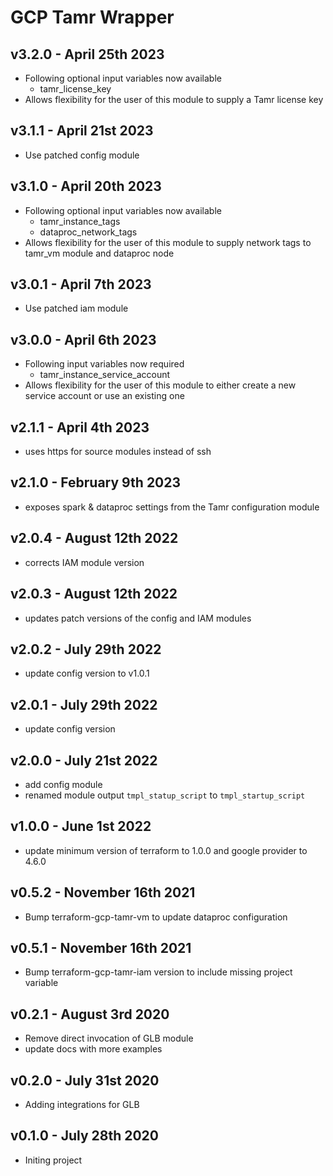 # GCP Tamr Wrapper

## v3.2.0 - April 25th 2023
* Following optional input variables now available
  * tamr_license_key
* Allows flexibility for the user of this module to supply a Tamr license key

## v3.1.1 - April 21st 2023
* Use patched config module

## v3.1.0 - April 20th 2023
* Following optional input variables now available
  * tamr_instance_tags
  * dataproc_network_tags
* Allows flexibility for the user of this module to supply network tags to tamr_vm module and dataproc node

## v3.0.1 - April 7th 2023
* Use patched iam module

## v3.0.0 - April 6th 2023
* Following input variables now required
  * tamr_instance_service_account
* Allows flexibility for the user of this module to either create a new service account or use an existing one

## v2.1.1 - April 4th 2023
* uses https for source modules instead of ssh

## v2.1.0 - February 9th 2023
* exposes spark & dataproc settings from the Tamr configuration module

## v2.0.4 - August 12th 2022
* corrects IAM module version

## v2.0.3 - August 12th 2022
* updates patch versions of the config and IAM modules

## v2.0.2 - July 29th 2022
* update config version to v1.0.1

## v2.0.1 - July 29th 2022
* update config version

## v2.0.0 - July 21st 2022
* add config module
* renamed module output `tmpl_statup_script` to `tmpl_startup_script`

## v1.0.0 - June 1st 2022
* update minimum version of terraform to 1.0.0 and google provider to 4.6.0

## v0.5.2 - November 16th 2021
* Bump terraform-gcp-tamr-vm to update dataproc configuration

## v0.5.1 - November 16th 2021
* Bump terraform-gcp-tamr-iam version to include missing project variable

## v0.2.1 - August 3rd 2020
* Remove direct invocation of GLB module
* update docs with more examples

## v0.2.0 - July 31st 2020
* Adding integrations for GLB

## v0.1.0 - July 28th 2020
* Initing project
